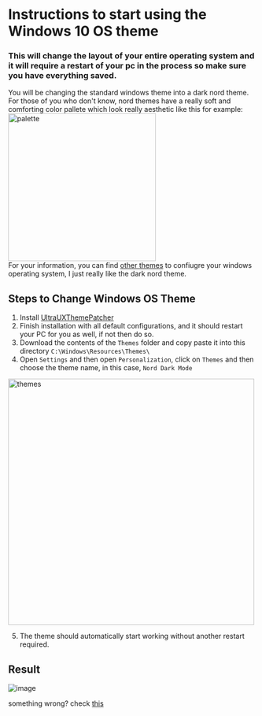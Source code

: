 # Instructions to start using the Windows 10 OS theme

### This will change the layout of your entire operating system and it will require a restart of your pc in the process so make sure you have everything saved.

You will be changing the standard windows theme into a dark nord theme. For those of you who don't know, nord themes have a really soft and comforting color pallete which look really aesthetic like this for example: <br>
<img src="https://lospec.com/palettes/nord-theme/og-thumbnail.png" alt="palette" width="300"/> <br>
For your information, you can find [other themes](https://vsthemes.org/en/themes/windows10/) to confiugre your windows operating system, I just really like the dark nord theme.


## Steps to Change Windows OS Theme
1. Install [UltraUXThemePatcher](https://vsthemes.org/en/software/808-ultrauxthemepatcher.html)
2. Finish installation with all default configurations, and it should restart your PC for you as well, if not then do so.
3. Download the contents of the `Themes` folder and copy paste it into this directory `C:\Windows\Resources\Themes\`
4. Open `Settings` and then open `Personalization`, click on `Themes` and then choose the theme name, in this case, `Nord Dark Mode` <br>
<img src="https://user-images.githubusercontent.com/47650058/130339550-9cef17e2-aac5-47ba-a1ed-8a90e1125cc2.png" alt="themes" width="500"/>

5. The theme should automatically start working without another restart required.

## Result
![image](https://user-images.githubusercontent.com/47650058/130339586-87855bd6-f8e0-4ec7-bf19-9de574520590.png)


something wrong? check [this](https://vsthemes.org/en/qa/206-install-themes-for-windows-10.html)
